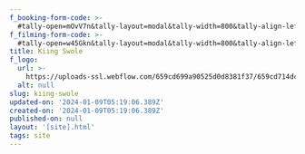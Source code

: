 ```yaml
---
f_booking-form-code: >-
  #tally-open=mOvV7n&tally-layout=modal&tally-width=800&tally-align-left=1&tally-hide-title=1&tally-emoji-animation=none
f_filming-form-code: >-
  #tally-open=w45Gkn&tally-layout=modal&tally-width=800&tally-align-left=1&tally-hide-title=1&tally-emoji-animation=none
title: Kiing Swole
f_logo:
  url: >-
    https://uploads-ssl.webflow.com/659cd699a90525d0d8381f37/659cd714dc979fb08caec235_kiing_swole_logo.svg
  alt: null
slug: kiing-swole
updated-on: '2024-01-09T05:19:06.389Z'
created-on: '2024-01-09T05:19:06.389Z'
published-on: null
layout: '[site].html'
tags: site
---
```



